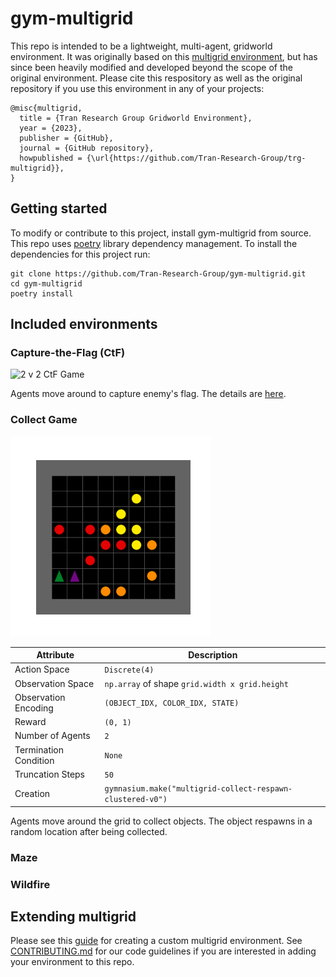 # gym-multigrid

This repo is intended to be a lightweight, multi-agent, gridworld environment. It was originally based on this [multigrid environment](https://github.com/ArnaudFickinger/gym-multigrid), but has since been heavily modified and developed beyond the scope of the original environment. Please cite this respository as well as the original repository if you use this environment in any of your projects:

```
@misc{multigrid,
  title = {Tran Research Group Gridworld Environment},
  year = {2023},
  publisher = {GitHub},
  journal = {GitHub repository},
  howpublished = {\url{https://github.com/Tran-Research-Group/trg-multigrid}},
}
```

## Getting started
To modify or contribute to this project, install gym-multigrid from source. This repo uses [poetry](https://python-poetry.org/docs/) library dependency management. To install the dependencies for this project run:
```
git clone https://github.com/Tran-Research-Group/gym-multigrid.git
cd gym-multigrid
poetry install
```

## Included environments
### Capture-the-Flag (CtF)
![2 v 2 CtF Game](./assets/ctf_mvn_fight_policy.gif)

Agents move around to capture enemy's flag.
The details are [here](./docs/environments/ctf.md).

### Collect Game
![Collect Game Respawn](./assets/collect-game-respawn.gif)

| Attribute             | Description                                                |
| --------------------- | ---------------------------------------------------------- |
| Action Space          | `Discrete(4)`                                              |
| Observation Space     | `np.array` of shape `grid.width x grid.height`             |
| Observation Encoding  | `(OBJECT_IDX, COLOR_IDX, STATE)`                           |
| Reward                | `(0, 1)`                                                   |
| Number of Agents      | `2`                                                        |
| Termination Condition | `None`                                                     |
| Truncation Steps      | `50`                                                       |
| Creation              | `gymnasium.make("multigrid-collect-respawn-clustered-v0")` |

Agents move around the grid to collect objects. The object respawns in a random location after being collected.

### Maze
### Wildfire

## Extending multigrid
Please see this [guide](https://docs.google.com/document/d/13bCjSzRvLkdGWx7er67VQwF87pJmRIkDR41fm6iMToI/edit?usp=sharing) for creating a custom multigrid environment. See [CONTRIBUTING.md](https://github.com/Tran-Research-Group/gym-multigrid/blob/main/CONTRIBUTING.md) for our code guidelines if you are interested in adding your environment to this repo.
